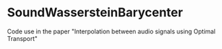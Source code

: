 # SoundWassersteinBarycenter
Code use in the paper "Interpolation between audio signals using Optimal Transport"
